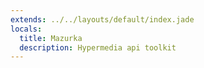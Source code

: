 ```yaml
---
extends: ../../layouts/default/index.jade
locals:
  title: Mazurka
  description: Hypermedia api toolkit
---
```

